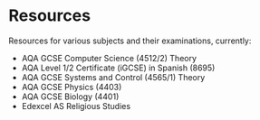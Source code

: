 # Resources

Resources for various subjects and their examinations, currently:

- AQA GCSE Computer Science (4512/2) Theory
- AQA Level 1/2 Certificate (iGCSE) in Spanish (8695)
- AQA GCSE Systems and Control (4565/1) Theory
- AQA GCSE Physics (4403)
- AQA GCSE Biology (4401)
- Edexcel AS Religious Studies
